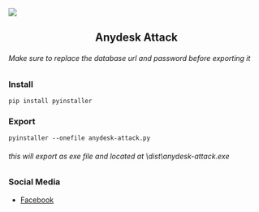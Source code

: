 ![](https://komarev.com/ghpvc/?username=unrealisticfaces)
<h2 align=center><b>Anydesk Attack</b></h2>

###### Make sure to replace the database url and password before exporting it 

### Install
```
pip install pyinstaller
```
### Export
```
pyinstaller --onefile anydesk-attack.py
```
###### this will export as exe file and located at \dist\anydesk-attack.exe


### Social Media
- [ Facebook ](https://wwww.facebook.com/kthdavidx)


